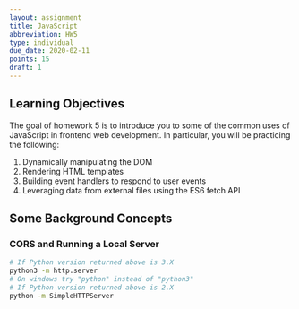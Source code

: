 ```yaml
---
layout: assignment
title: JavaScript
abbreviation: HW5
type: individual
due_date: 2020-02-11
points: 15
draft: 1
---
```


## Learning Objectives
The goal of homework 5 is to introduce you to some of the common uses of JavaScript in frontend web development. In particular, you will be practicing the following:
1. Dynamically manipulating the DOM
2. Rendering HTML templates
3. Building event handlers to respond to user events
4. Leveraging data from external files using the ES6 fetch API

## Some Background Concepts

### CORS and Running a Local Server
```bash
# If Python version returned above is 3.X
python3 -m http.server
# On windows try "python" instead of "python3"
# If Python version returned above is 2.X
python -m SimpleHTTPServer
```